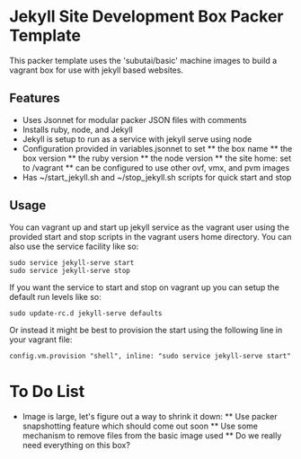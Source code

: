 # Jekyll Site Development Box Packer Template

This packer template uses the 'subutai/basic' machine images to build a vagrant
box for use with jekyll based websites. 

## Features

* Uses Jsonnet for modular packer JSON files with comments
* Installs ruby, node, and Jekyll
* Jekyll is setup to run as a service with jekyll serve using node
* Configuration provided in variables.jsonnet to set
** the box name
** the box version
** the ruby version
** the node version
** the site home: set to /vagrant
** can be configured to use other ovf, vmx, and pvm images
* Has ~/start_jekyll.sh and ~/stop_jekyll.sh scripts for quick start and stop

## Usage

You can vagrant up and start up jekyll service as the vagrant user using the
provided start and stop scripts in the vagrant users home directory. You can
also use the service facility like so:

    sudo service jekyll-serve start
    sudo service jekyll-serve stop

If you want the service to start and stop on vagrant up you can setup the 
default run levels like so:

    sudo update-rc.d jekyll-serve defaults

Or instead it might be best to provision the start using the following line 
in your vagrant file:

    config.vm.provision "shell", inline: "sudo service jekyll-serve start"

# To Do List

* Image is large, let's figure out a way to shrink it down:
** Use packer snapshotting feature which should come out soon
** Use some mechanism to remove files from the basic image used
** Do we really need everything on this box?

